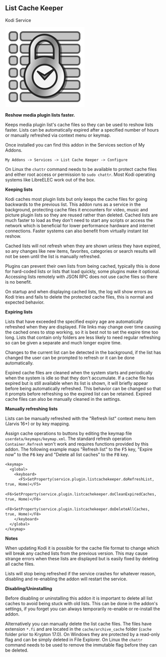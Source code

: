 ## List Cache Keeper
Kodi Service

![](/icon.png)

**Reshow media plugin lists faster.**

Keeps media plugin list's cache files so they can be used to reshow lists
faster. Lists can be automatically expired after a specified number of hours or
manually refreshed via context menu or keymap.

Once installed you can find this addon in the Services section of My Addons.

    My Addons -> Services -> List Cache Keeper -> Configure

On Linux the `chattr` command needs to be available to protect cache files 
and either root access or permission to `sudo chattr`. Most Kodi operating 
systems like LibreELEC work out of the box.


**Keeping lists**

Kodi caches most plugin lists but only keeps the cache files for going 
backwards to the previous list. This addon runs as a service in the 
background, protecting cache files it encounters for video, music and picture 
plugin lists so they are reused rather than deleted. Cached lists are much 
faster to load as they don't need to start any scripts or access the network 
which is beneficial for lower performance hardware and internet connections. 
Faster systems can also benefit from virtually instant list reshow.

Cached lists will not refresh when they are shown unless they have expired,
so any changes like new items, favorites, categories or search results will
not be seen until the list is manually refreshed.

Plugins can prevent their own lists from being cached, typically this is done 
for hard-coded lists or lists that load quickly, some plugins make it 
optional. Accessing lists remotely with JSON RPC does not use cache files so 
there is no benefit.

On startup and when displaying cached lists, the log will show errors as Kodi
tries and fails to delete the protected cache files, this is normal and
expected behavior.


**Expiring lists**

Lists that have exceeded the specified expiry age are automatically refreshed
when they are displayed. File links may change over time causing the cached
ones to stop working, so it is best not to set the expire time too long. Lists
that contain only folders are less likely to need regular refreshing so can
be given a separate and much longer expire time.

Changes to the current list can be detected in the background, if the list 
has changed the user can be prompted to refresh or it can be done 
automatically.

Expired cache files are cleaned when the system starts and periodically when
the system is idle so that they don't accumulate. If a cache file has expired
but is still available when its list is shown, it will briefly appear before
being automatically refreshed. This behavior can be changed so that it
prompts before refreshing so the expired list can be retained. Expired cache
files can also be manually cleaned in the settings.


**Manually refreshing lists**

Lists can be manually refreshed with the "Refresh list" context menu item
(Jarvis 16+) or by key mapping.

Assign cache operations to buttons by editing the keymap file
`userdata/keymaps/keymap.xml`. The standard refresh operation
`Container.Refresh` won't work and requires functions provided by this addon.
The following example maps "Refresh list" to the <kbd>F5</kbd> key, "Expire
now" to the <kbd>F6</kbd> key and "Delete all list caches" to the
<kbd>F8</kbd> key.

    <keymap>
      <global>
        <keyboard>
          <F5>SetProperty(service.plugin.listcachekeeper.doRefreshList, true, Home)</F5>
          <F6>SetProperty(service.plugin.listcachekeeper.doCleanExpiredCaches, true, Home)</F6>
          <F8>SetProperty(service.plugin.listcachekeeper.doDeleteAllCaches, true, Home)</F8>
        </keyboard>
      </global>
    </keymap>


**Notes**

When updating Kodi it is possible for the cache file format to change which
will break any cached lists from the previous version. This may cause strange
errors when these lists are displayed but is easily fixed by deleting all
cache files.

Lists will stop being refreshed if the service crashes for whatever reason,
disabling and re-enabling the addon will restart the service.


**Disabling/Uninstalling**

Before disabling or uninstalling this addon it is important to delete all 
list caches to avoid being stuck with old lists. This can be done in the 
addon's settings, if you forget you can always temporarily re-enable or 
re-install the addon.

Alternatively you can manually delete the list cache files. The files have 
extension `*.fi` and are located in the `cache/archive_cache` folder (`cache` 
folder prior to Krypton 17.0). On Windows they are protected by a read-only 
flag and can be simply deleted in File Explorer. On Linux the `chattr` 
command needs to be used to remove the immutable flag before they can be 
deleted.

